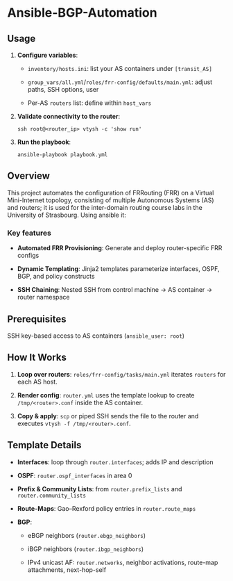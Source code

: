 # Ansible-BGP-Automation

## Usage

1. **Configure variables**:
    + `inventory/hosts.ini`: list your AS containers under `[transit_AS]`

    + `group_vars/all.yml`/`roles/frr-config/defaults/main.yml`: adjust paths, SSH options, user

    + Per-AS `routers` list: define within `host_vars` 

2. **Validate connectivity to the router**:
    ```
    ssh root@<router_ip> vtysh -c 'show run'
    ```

3. **Run the playbook**: 
    ```
    ansible-playbook playbook.yml
    ``` 
## Overview

This project automates the configuration of FRRouting (FRR) on a Virtual Mini-Internet topology, consisting of multiple Autonomous Systems (AS) and routers; it is used for the inter-domain routing course labs in the University of Strasbourg. Using ansible it:

### Key features

+ **Automated FRR Provisioning**: Generate and deploy router-specific FRR configs

+ **Dynamic Templating**: Jinja2 templates parameterize interfaces, OSPF, BGP, and policy constructs

+ **SSH Chaining**: Nested SSH from control machine → AS container → router namespace

## Prerequisites

SSH key-based access to AS containers (`ansible_user: root`)

## How It Works

1. **Loop over routers**: `roles/frr-config/tasks/main.yml` iterates `routers` for each AS host.

2. **Render config**: `router.yml` uses the template lookup to create `/tmp/<router>.conf` inside the AS container.

3. **Copy & apply**: `scp` or piped SSH sends the file to the router and executes `vtysh -f /tmp/<router>.conf`.


## Template Details

+ **Interfaces**: loop through `router.interfaces`; adds IP and description

+ **OSPF**: `router.ospf_interfaces` in area 0

+ **Prefix & Community Lists**: from `router.prefix_lists` and `router.community_lists`

+ **Route-Maps**: Gao–Rexford policy entries in `router.route_maps`

+ **BGP**:

    + eBGP neighbors (`router.ebgp_neighbors`)

    + iBGP neighbors (`router.ibgp_neighbors`)

    + IPv4 unicast AF: `router.networks`, neighbor activations, route-map attachments, next-hop-self